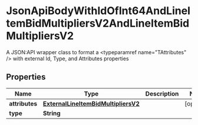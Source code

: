 

# JsonApiBodyWithIdOfInt64AndLineItemBidMultipliersV2AndLineItemBidMultipliersV2

A JSON:API wrapper class to format a <typeparamref name=\"TAttributes\" /> with external Id, Type, and  Attributes properties

## Properties

| Name | Type | Description | Notes |
|------------ | ------------- | ------------- | -------------|
|**attributes** | [**ExternalLineItemBidMultipliersV2**](ExternalLineItemBidMultipliersV2.md) |  |  [optional] |
|**type** | **String** |  |  |



